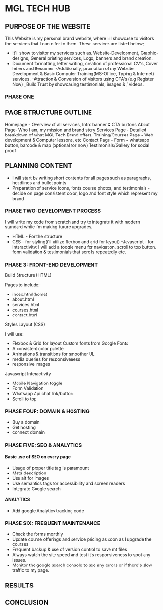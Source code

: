 # MGL TECH HUB

## PURPOSE OF THE WEBSITE

This Website is my personal brand website, where I'll showcase to visitors the services that I can offer to them. These services are listed below;

- It'll show to visitor my services such as, Website-Development, Graphic-designs, General printing services, Logo, banners and brand creation.
- Document formatting, letter writing, creation of professional CV's, Cover letters and Resumes.
-Additionally, promotion of my Website Development & Basic Computer Training(MS-Office, Typing & Internet) services.
-Attraction & Conversion of visitors using CTA's (e.g Register Now)
_Build Trust by showcasing testimonials, images & / videos.

### PHASE ONE

## PAGE STRUCTURE OUTLINE

Homepage - Overview of all services, Intro banner & CTA buttons
About Page- Who I am, my mission and brand story
Services Page - Detailed breakdown of what MGL Tech Brand offers.
Training/Courses Page - Web development & Computer lessons, etc
Contact Page - Form + whatsapp button, barcode & map (optional for now)
Testimonials/Gallery for social proof

## PLANNING CONTENT

- I will start by writing short contents for all pages such as paragraphs, headlines and bullet points
- Preparation of service icons, fonts course photos, and testimonials
-decide on page consistent color, logo and font style which represent my brand

### PHASE TWO: DEVELOPMENT PROCESS

I will write my code from scratch and try to integrate it with modern standard while i'm making future upgrades.

- HTML - For the structure
- CSS -  for styling(i'll utilize flexbox and grid for layout)
-Javascript - for interactivity;  I will add a toggle menu for navigation, scroll to top button, form validation & testimonials that scrolls repeatedly etc.

### PHASE 3: FRONT-END DEVELOPMENT

Build Structure (HTML)

Pages to include:

- index.html(home)
- about.html
- services.html
- courses.html
- contact.html

Styles Layout (CSS)

I will use:

- Flexbox & Grid for layout
Custom fonts from Google Fonts
- A consistent color palette
- Animations & transitions for smoother UL
- media queries for responsiveness
- responsive images

Javascript Interactivity

- Mobile Navigation toggle
- Form Validation
- Whatsapp Api chat link/button
- Scroll to top

### PHASE FOUR: DOMAIN & HOSTING

- Buy a domain
- Get hosting
- connect domain

### PHASE FIVE: SEO & ANALYTICS

#### Basic use of SEO on every page

- Usage of proper title tag is paramount
- Meta description
- Use alt for images
- Use semantics tags for accessibility and screen readers
- Integrate Google search

#### ANALYTICS

- Add google Analytics tracking code

### PHASE SIX: FREQUENT MAINTENANCE

- Check the forms monthly
- Update course offerings and service pricing as soon as I upgrade the courses
- Frequent backup  & use of version control to save mt files
- Always watch the site speed and test it's responsiveness to spot any issues.
- Monitor the google search console to see any errors or if there's slow traffic to my page.

## RESULTS

## CONCLUSION
